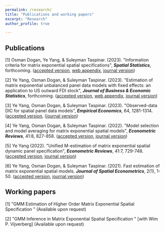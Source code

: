 ```yaml
---
permalink: /research/
title: "Publications and working papers"
excerpt: "Research"
author_profile: true

---
```

## Publications
[1] Osman Dogan, Ye Yang,  & Suleyman Taspinar. (2023). "Information criteria for matrix exponential spatial specifications", _**Spatial Statistics**_, forthcoming.  ([accepted version](http://yeyang1.github.io/files/Information_Criteria_for_MESS.pdf), [web appendix](http://yeyang1.github.io/files/IC_MESS_web_appendix.pdf), [journal version](https://doi.org/10.1016/j.spasta.2023.100776))

[2] Ye Yang, Osman Dogan,  & Suleyman Taspinar. (2023). "Estimation of matrix exponential unbalanced panel data models with fixed effects: an application to US outward FDI stock", _**Journal of Business & Economic Statistics**_, forthcoming. ([accepted version](http://yeyang1.github.io/files/paper5.pdf), [web appendix](http://yeyang1.github.io/files/UMESS_Web_Appendix.pdf), [journal version](https://doi.org/10.1080/07350015.2023.2200486))

[3] Ye Yang, Osman Dogan,  & Suleyman Taspinar. (2023). "Observed-data DIC for spatial panel data models", _**Empirical Economics**_, 64, 1281-1314. ([accepted version](http://yeyang1.github.io/files/paper6.pdf), ([journal version](https://link.springer.com/article/10.1007/s00181-022-02286-6)) 

[4] Ye Yang, Osman Dogan,  & Suleyman Taspinar. (2022). "Model selection and model averaging for matrix exponential spatial models", **_Econometric Reviews_**, 41:8, 827-858. ([accepted version](http://yeyang1.github.io/files/ch4_MS_version_on_website.pdf), [journal version](https://www.tandfonline.com/doi/full/10.1080/07474938.2022.2047507))

[5] Ye Yang (2022). "Unified M-estimation of matrix exponential spatial dynamic panel specification", **_Econometric Reviews_**, 41:7, 729-748. ([accepted version](http://yeyang1.github.io/files/ch_3_MESDPS_version_on_website.pdf), [journal version](https://www.tandfonline.com/doi/full/10.1080/07474938.2022.2039494))

[6] Ye Yang, Osman Dogan,  & Suleyman Taspinar. (2021). Fast estimation of matrix exponential spatial models. **_Journal of Spatial Econometrics_**, 2(1), 1-50. ([accepted version](http://yeyang1.github.io/files/paper1.pdf), [journal version]( https://link.springer.com/article/10.1007/s43071-021-00015-2))

## Working papers

[1] "GMM Estimation of Higher Order Matrix Exponential Spatial Specification " (Available upon request)	

[2] "GMM Inference in Matrix Exponential Spatial Specification " [with Wim P. Vijverberg] (Available upon request)


